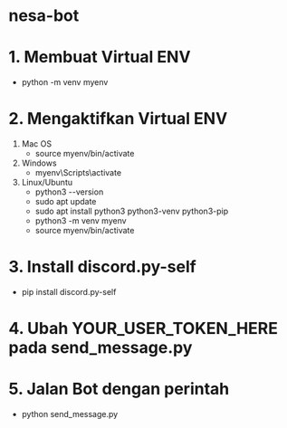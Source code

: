 # nesa-bot

# 1. Membuat Virtual ENV
- python -m venv myenv
# 2. Mengaktifkan Virtual ENV
1. Mac OS
	- source myenv/bin/activate
2. Windows
	- myenv\Scripts\activate
3. Linux/Ubuntu
	- python3 --version
	- sudo apt update
	- sudo apt install python3 python3-venv python3-pip
	- python3 -m venv myenv
	- source myenv/bin/activate
# 3. Install discord.py-self
- pip install discord.py-self
# 4. Ubah YOUR_USER_TOKEN_HERE pada send_message.py
# 5. Jalan Bot dengan perintah 
- python send_message.py


